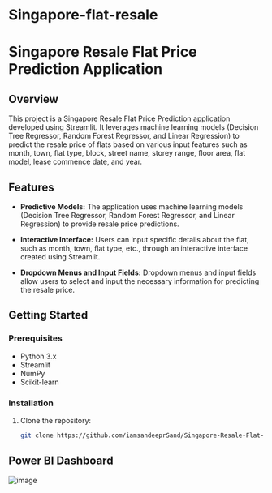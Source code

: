 # Singapore-flat-resale
# Singapore Resale Flat Price Prediction Application

## Overview

This project is a Singapore Resale Flat Price Prediction application developed using Streamlit. It leverages machine learning models (Decision Tree Regressor, Random Forest Regressor, and Linear Regression) to predict the resale price of flats based on various input features such as month, town, flat type, block, street name, storey range, floor area, flat model, lease commence date, and year.

## Features

- **Predictive Models:** The application uses machine learning models (Decision Tree Regressor, Random Forest Regressor, and Linear Regression) to provide resale price predictions.

- **Interactive Interface:** Users can input specific details about the flat, such as month, town, flat type, etc., through an interactive interface created using Streamlit.

- **Dropdown Menus and Input Fields:** Dropdown menus and input fields allow users to select and input the necessary information for predicting the resale price.

## Getting Started

### Prerequisites

- Python 3.x
- Streamlit
- NumPy
- Scikit-learn

### Installation

1. Clone the repository:

   ```bash
   git clone https://github.com/iamsandeeprSand/Singapore-Resale-Flat-Prices-Predicting

## Power BI Dashboard
![image](https://github.com/iamsandeeprSand/Singapore-Resale-Flat-Prices-Predicting/assets/139530620/779abf1f-67d5-4244-b5ca-235d9dc01ace)
